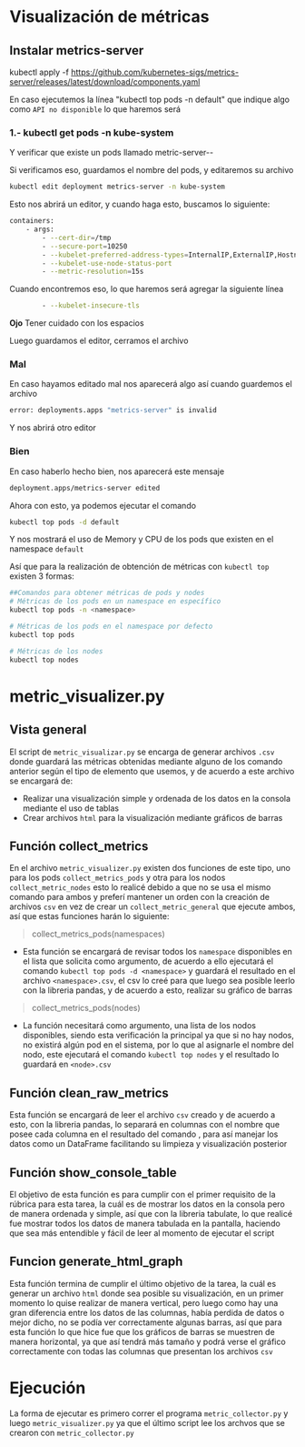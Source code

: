# Visualización de métricas

## Instalar metrics-server
kubectl apply -f https://github.com/kubernetes-sigs/metrics-server/releases/latest/download/components.yaml


En caso ejecutemos la línea "kubectl top pods -n default" que indique algo como `API no disponible` lo que haremos será

### 1.- kubectl get pods -n kube-system

Y verificar que existe un pods llamado metric-server-<numero>-<codigo>

Si verificamos eso, guardamos el nombre del pods, y editaremos su archivo

```bash
kubectl edit deployment metrics-server -n kube-system
```
Esto nos abrirá un editor, y cuando haga esto, buscamos lo siguiente:
```bash
containers:
    - args:
        - --cert-dir=/tmp
        - --secure-port=10250
        - --kubelet-preferred-address-types=InternalIP,ExternalIP,Hostname
        - --kubelet-use-node-status-port
        - --metric-resolution=15s
```
Cuando encontremos eso, lo que haremos será agregar la siguiente línea
```bash
        - --kubelet-insecure-tls
```
**Ojo** Tener cuidado con los espacios

Luego guardamos el editor, cerramos el archivo
### Mal
En caso hayamos editado mal nos aparecerá algo así cuando guardemos el archivo
```bash
error: deployments.apps "metrics-server" is invalid
```
Y nos abrirá otro editor

### Bien
En caso haberlo hecho bien, nos aparecerá este mensaje
```bash
deployment.apps/metrics-server edited
```

Ahora con esto, ya podemos ejecutar el comando

```bash
kubectl top pods -d default
```

Y nos mostrará el uso de Memory y CPU de los pods que existen en el namespace `default`

Así que para la realización de obtención de métricas con `kubectl top` existen 3 formas:
```bash
##Comandos para obtener métricas de pods y nodes
# Métricas de los pods en un namespace en específico
kubectl top pods -n <namespace>

# Métricas de los pods en el namespace por defecto
kubectl top pods

# Métricas de los nodes
kubectl top nodes
```

# metric_visualizer.py
## Vista general
El script de `metric_visualizar.py` se encarga de generar archivos `.csv` donde guardará las métricas obtenidas mediante alguno de los comando anterior según el tipo de elemento que usemos, y de acuerdo a este archivo se encargará de:
- Realizar una visualización simple y ordenada de los datos en la consola mediante el uso de tablas
- Crear archivos `html` para la visualización mediante gráficos de barras

## Función collect_metrics
En el archivo `metric_visualizer.py` existen dos funciones de este tipo, uno para los pods `collect_metrics_pods` y otra para los nodos `collect_metric_nodes` esto lo realicé debido a que no se usa el mismo comando para ambos y preferí mantener un orden con la creación de archivos `csv` en vez de crear un `collect_metric_general` que ejecute ambos, así que estas funciones harán lo siguiente:
> collect_metrics_pods(namespaces)
- Esta función se encargará de revisar todos los `namespace` disponibles en el lista que solicita como argumento, de acuerdo a ello ejecutará el comando `kubectl top pods -d <namespace>` y guardará el resultado en el archivo `<namespace>.csv`, el csv lo creé para que luego sea posible leerlo con la libreria pandas, y de acuerdo a esto, realizar su gráfico de barras

> collect_metrics_pods(nodes)
- La función necesitará como argumento, una lista de los nodos disponibles, siendo esta verificación la principal ya que si no hay nodos, no existirá algún pod en el sistema, por lo que al asignarle el nombre del nodo, este ejecutará el comando `kubectl top nodes` y el resultado lo guardará en `<node>.csv`

## Función clean_raw_metrics 
Esta función se encargará de leer el archivo `csv` creado y de acuerdo a esto, con la libreria pandas, lo separará en columnas con el nombre que posee cada columna en el resultado del comando , para así manejar los datos como un DataFrame facilitando su limpieza y visualización posterior

## Función show_console_table
El objetivo de esta función es para cumplir con el primer requisito de la rúbrica para esta tarea, la cuál es de mostrar los datos en la consola pero de manera ordenada y simple, así que con la libreria tabulate, lo que realicé fue mostrar todos los datos de manera tabulada en la pantalla, haciendo que sea más entendible y fácil de leer al momento de ejecutar el script

## Funcion generate_html_graph
Esta función termina de cumplir el último objetivo de la tarea, la cuál es generar un archivo `html` donde sea posible su visualización, en un primer momento lo quise realizar de manera vertical, pero luego como hay una gran diferencia entre los datos de las columnas, había perdida de datos o mejor dicho, no se podía ver correctamente algunas barras, así que para esta función lo que hice fue que los gráficos de barras se muestren de manera horizontal, ya que así tendrá más tamaño y podrá verse el gráfico correctamente con todas las columnas que presentan los archivos `csv`

# Ejecución

La forma de ejecutar es primero correr el programa `metric_collector.py` y luego `metric_visualizer.py` ya que el último script lee los archvos que se crearon con  `metric_collector.py`